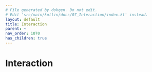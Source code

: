 ```yaml
---
# File generated by dokgen. Do not edit. 
# Edit 'src/main/kotlin/docs/07_Interaction/index.kt' instead.
layout: default
title: Interaction
parent: ~
nav_order: 1070
has_children: true
---
```

 
# Interaction 
